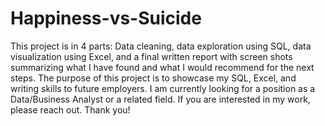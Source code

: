 # Happiness-vs-Suicide

This project is in 4 parts: Data cleaning, data exploration using SQL, data visualization using Excel, 
and a final written report with screen shots summarizing what I have found and what I would recommend for the next steps.
The purpose of this project is to showcase my SQL, Excel, and writing skills to future employers. 
I am currently looking for a position as a Data/Business Analyst or a related field.
If you are interested in my work, please reach out. Thank you!
